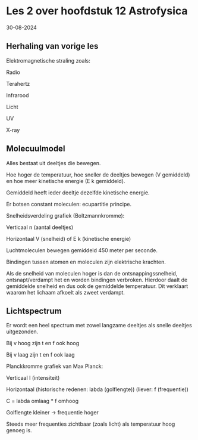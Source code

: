 # Les 2 over hoofdstuk 12 Astrofysica

30-08-2024

## Herhaling van vorige les

Elektromagnetische straling zoals:

Radio

Terahertz

Infrarood

Licht

UV

X-ray

## Molecuulmodel

Alles bestaat uit deeltjes die bewegen.

Hoe hoger de temperatuur, hoe sneller de deeltjes bewegen (V gemiddeld) en hoe meer kinetische energie (E k gemiddeld).

Gemiddeld heeft ieder deeltje dezelfde kinetische energie.

Er botsen constant moleculen: ecupartitie principe.

Snelheidsverdeling grafiek (Boltzmannkromme):

Verticaal n (aantal deeltjes)

Horizontaal V (snelheid) of E k (kinetische energie)

Luchtmoleculen bewegen gemiddeld 450 meter per seconde.

Bindingen tussen atomen en moleculen zijn elektrische krachten.

Als de snelheid van moleculen hoger is dan de ontsnappingssnelheid, ontsnapt/verdampt het en worden bindingen verbroken. Hierdoor daalt de gemiddelde snelheid en dus ook de gemiddelde temperatuur. Dit verklaart waarom het lichaam afkoelt als zweet verdampt.

## Lichtspectrum

Er wordt een heel spectrum met zowel langzame deeltjes als snelle deeltjes uitgezonden.

Bij v hoog zijn t en f ook hoog

Bij v laag zijn t en f ook laag

Planckkromme grafiek van Max Planck:

Verticaal I (intensiteit)

Horizontaal (historische redenen: labda (golflengte)) (liever: f (frequentie))

C = labda omlaag * f omhoog

Golflengte kleiner -> frequentie hoger

Steeds meer frequenties zichtbaar (zoals licht) als temperatuur hoog genoeg is.